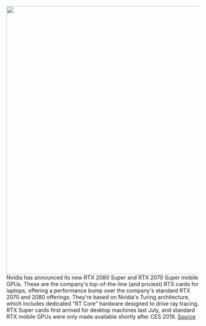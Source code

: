 <img src='https://cdn.vox-cdn.com/thumbor/BsQxgzMf1VQv6DFtACfOjT3UcUA=/0x0:8000x8000/1200x800/filters:focal(3360x3360:4640x4640)/cdn.vox-cdn.com/uploads/chorus_image/image/66591604/506985e7ced2358e9f7.02480961_Asus_GX701_1.0.png' width='700px' /><br/>
Nvidia has announced its new RTX 2080 Super and RTX 2070 Super mobile GPUs. These are the company's top-of-the-line (and priciest) RTX cards for laptops, offering a performance bump over the company's standard RTX 2070 and 2080 offerings. They're based on Nvidia's Turing architecture, which includes dedicated “RT Core” hardware designed to drive ray tracing. RTX Super cards first arrived for desktop machines last July, and standard RTX mobile GPUs were only made available shortly after CES 2019.
<a href='https://www.theverge.com/2020/4/2/21203114/nvidia-rtx-2080-super-2070-super-mobile'> Source <a/>